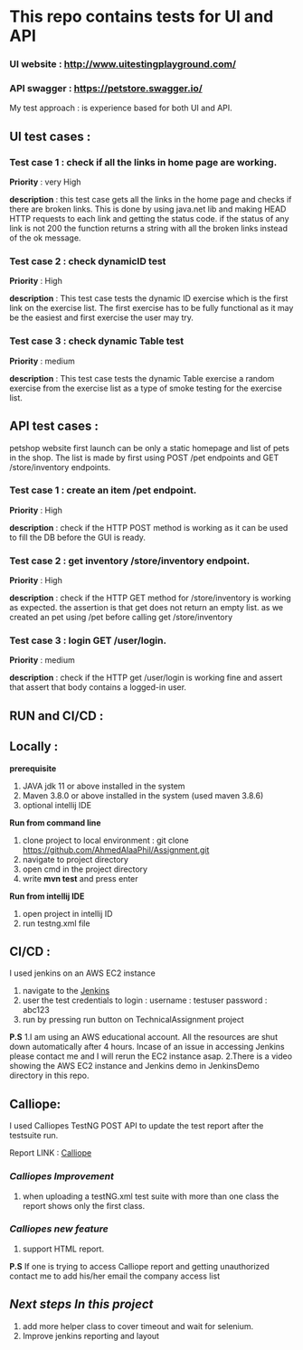 # **This repo contains tests for UI and API**
### UI website :  http://www.uitestingplayground.com/  
### API swagger : https://petstore.swagger.io/
 
 
My test approach : is experience based for both UI and API.
 
## **UI test cases** :
 
### **Test case 1** : check if all the links in home page are working.
 
**Priority** : very High
 
**description** : this test case gets all the links in the home page and checks if there are broken links.
This is done by using java.net lib and making HEAD HTTP requests to each link and getting the status code.
if the status of any link is not 200 the function returns a string with all the broken links instead of the ok message.
 
### **Test case 2** : check dynamicID test
 
**Priority** :  High
 
**description** : This test case tests the dynamic ID exercise which is the first link on the exercise list.
The first exercise has to be fully functional as it may be the easiest and first exercise the user may try.
 
### **Test case 3** : check dynamic Table test
 
**Priority** :  medium
 
**description** : This test case tests the dynamic Table exercise a random exercise from the exercise list as a type of
smoke testing for the exercise list.
 
 
## **API test cases** :
 
petshop website first launch can be only a static homepage and list of pets in the shop.
The list is made by first using POST /pet endpoints and GET /store/inventory endpoints.
 
 
### **Test case 1** : create an item /pet endpoint.
 
**Priority** :  High
 
**description** : check if the HTTP POST method is working as it can be used to fill the DB before the GUI is ready.
 
### **Test case 2** : get inventory /store/inventory endpoint.
 
**Priority** :  High
 
**description** : check if the HTTP GET method for /store/inventory is working as expected.
the assertion is that get does not return an empty list. as we created an pet using /pet before calling get /store/inventory
 
 
### **Test case 3** : login GET /user/login.
 
**Priority** :  medium
 
**description** : check if the HTTP get /user/login is working fine and assert that assert that body contains a logged-in user.
 
 
## **RUN and CI/CD** :
 
## **Locally :**
 
**prerequisite**
1. JAVA jdk 11 or above installed in the system
2. Maven 3.8.0 or above installed in the system (used maven 3.8.6)
3. optional intellij IDE
 
**Run from command line**
1. clone project to local environment : git clone https://github.com/AhmedAlaaPhil/Assignment.git
2. navigate to project directory
3. open cmd in the project directory
4. write **mvn test** and press enter
 
**Run from intellij IDE**
1. open project in intellij ID
2. run testng.xml file
 
 
## **CI/CD :**
 
I used jenkins on an AWS EC2 instance
 
 
1. navigate to the  [Jenkins](http://ec2-67-202-27-144.compute-1.amazonaws.com:8080/)
2. user the test credentials to login :
username :  testuser
password :  abc123
3. run by pressing run button on TechnicalAssignment project
 
**P.S**
1.I am using an AWS educational account. All the resources are shut down automatically after 4 hours. Incase of an issue in accessing Jenkins please contact me and I will rerun the EC2 instance asap. 
2.There is a video showing the AWS EC2 instance and Jenkins demo in JenkinsDemo directory in this repo.

 
## **Calliope:**
 
I used Calliopes TestNG POST API to update the test report after the testsuite run.
 
Report LINK : [Calliope](https://app.calliope.pro/profiles/4528/reports)
 
### *Calliopes Improvement*
1. when uploading a testNG.xml  test suite with more than one class the report shows only the first class.
 
### *Calliopes new feature*
1. support HTML report.
 
**P.S**
If one is trying to access Calliope report and getting unauthorized contact me to add his/her email the company access list  
 
 
## *Next steps In this project*
1. add more helper class to cover timeout and wait for selenium.
2. Improve jenkins reporting and layout

 
 
 
 
 
 
 
 
 
 
 
 
 
 
 
 
 


